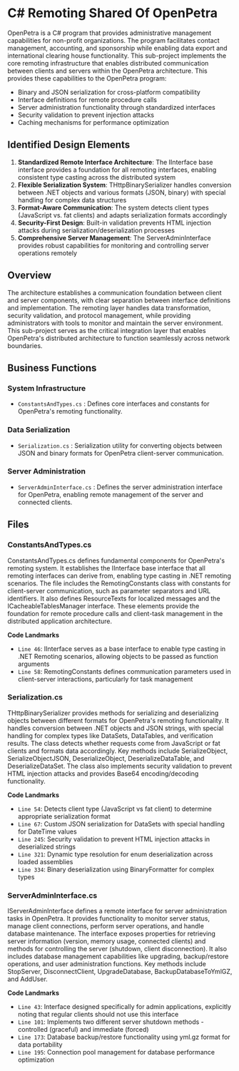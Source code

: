 # C# Remoting Shared Of OpenPetra

OpenPetra is a C# program that provides administrative management capabilities for non-profit organizations. The program facilitates contact management, accounting, and sponsorship while enabling data export and international clearing house functionality. This sub-project implements the core remoting infrastructure that enables distributed communication between clients and servers within the OpenPetra architecture.  This provides these capabilities to the OpenPetra program:

- Binary and JSON serialization for cross-platform compatibility
- Interface definitions for remote procedure calls
- Server administration functionality through standardized interfaces
- Security validation to prevent injection attacks
- Caching mechanisms for performance optimization

## Identified Design Elements

1. **Standardized Remote Interface Architecture**: The IInterface base interface provides a foundation for all remoting interfaces, enabling consistent type casting across the distributed system
2. **Flexible Serialization System**: THttpBinarySerializer handles conversion between .NET objects and various formats (JSON, binary) with special handling for complex data structures
3. **Format-Aware Communication**: The system detects client types (JavaScript vs. fat clients) and adapts serialization formats accordingly
4. **Security-First Design**: Built-in validation prevents HTML injection attacks during serialization/deserialization processes
5. **Comprehensive Server Management**: The ServerAdminInterface provides robust capabilities for monitoring and controlling server operations remotely

## Overview
The architecture establishes a communication foundation between client and server components, with clear separation between interface definitions and implementation. The remoting layer handles data transformation, security validation, and protocol management, while providing administrators with tools to monitor and maintain the server environment. This sub-project serves as the critical integration layer that enables OpenPetra's distributed architecture to function seamlessly across network boundaries.

## Business Functions

### System Infrastructure
- `ConstantsAndTypes.cs` : Defines core interfaces and constants for OpenPetra's remoting functionality.

### Data Serialization
- `Serialization.cs` : Serialization utility for converting objects between JSON and binary formats for OpenPetra client-server communication.

### Server Administration
- `ServerAdminInterface.cs` : Defines the server administration interface for OpenPetra, enabling remote management of the server and connected clients.

## Files
### ConstantsAndTypes.cs

ConstantsAndTypes.cs defines fundamental components for OpenPetra's remoting system. It establishes the IInterface base interface that all remoting interfaces can derive from, enabling type casting in .NET remoting scenarios. The file includes the RemotingConstants class with constants for client-server communication, such as parameter separators and URL identifiers. It also defines ResourceTexts for localized messages and the ICacheableTablesManager interface. These elements provide the foundation for remote procedure calls and client-task management in the distributed application architecture.

 **Code Landmarks**
- `Line 46`: IInterface serves as a base interface to enable type casting in .NET Remoting scenarios, allowing objects to be passed as function arguments
- `Line 58`: RemotingConstants defines communication parameters used in client-server interactions, particularly for task management
### Serialization.cs

THttpBinarySerializer provides methods for serializing and deserializing objects between different formats for OpenPetra's remoting functionality. It handles conversion between .NET objects and JSON strings, with special handling for complex types like DataSets, DataTables, and verification results. The class detects whether requests come from JavaScript or fat clients and formats data accordingly. Key methods include SerializeObject, SerializeObjectJSON, DeserializeObject, DeserializeDataTable, and DeserializeDataSet. The class also implements security validation to prevent HTML injection attacks and provides Base64 encoding/decoding functionality.

 **Code Landmarks**
- `Line 54`: Detects client type (JavaScript vs fat client) to determine appropriate serialization format
- `Line 67`: Custom JSON serialization for DataSets with special handling for DateTime values
- `Line 245`: Security validation to prevent HTML injection attacks in deserialized strings
- `Line 321`: Dynamic type resolution for enum deserialization across loaded assemblies
- `Line 334`: Binary deserialization using BinaryFormatter for complex types
### ServerAdminInterface.cs

IServerAdminInterface defines a remote interface for server administration tasks in OpenPetra. It provides functionality to monitor server status, manage client connections, perform server operations, and handle database maintenance. The interface exposes properties for retrieving server information (version, memory usage, connected clients) and methods for controlling the server (shutdown, client disconnection). It also includes database management capabilities like upgrading, backup/restore operations, and user administration functions. Key methods include StopServer, DisconnectClient, UpgradeDatabase, BackupDatabaseToYmlGZ, and AddUser.

 **Code Landmarks**
- `Line 43`: Interface designed specifically for admin applications, explicitly noting that regular clients should not use this interface
- `Line 101`: Implements two different server shutdown methods - controlled (graceful) and immediate (forced)
- `Line 173`: Database backup/restore functionality using yml.gz format for data portability
- `Line 195`: Connection pool management for database performance optimization

[Generated by the Sage AI expert workbench: 2025-03-30 02:22:57  https://sage-tech.ai/workbench]: #